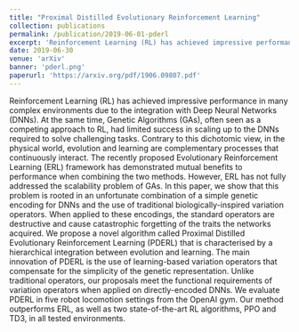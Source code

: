```yaml
---
title: "Proximal Distilled Evolutionary Reinforcement Learning"
collection: publications
permalink: /publication/2019-06-01-pderl
excerpt: 'Reinforcement Learning (RL) has achieved impressive performance in many complex environments due to the integration with Deep Neural Networks (DNNs). At the same time, Genetic Algorithms (GAs), often seen as a competing approach to RL, had limited success in scaling up to the DNNs required to solve challenging tasks. Contrary to this dichotomic view, in the physical world, evolution and learning are complementary processes that continuously interact. The recently proposed Evolutionary Reinforcement Learning (ERL) framework has demonstrated mutual benefits to performance when combining the two methods. However, ERL has not fully addressed the scalability problem of GAs. In this paper, we show that this problem is rooted in an unfortunate combination of a simple genetic encoding for DNNs and the use of traditional biologically-inspired variation operators. When applied to these encodings, the standard operators are destructive and cause catastrophic forgetting of the traits the networks acquired. We propose a novel algorithm called Proximal Distilled Evolutionary Reinforcement Learning (PDERL) that is characterised by a hierarchical integration between evolution and learning. The main innovation of PDERL is the use of learning-based variation operators that compensate for the simplicity of the genetic representation. Unlike traditional operators, our proposals meet the functional requirements of variation operators when applied on directly-encoded DNNs. We evaluate PDERL in five robot locomotion settings from the OpenAI gym. Our method outperforms ERL, as well as two state-of-the-art RL algorithms, PPO and TD3, in all tested environments.'
date: 2019-06-30
venue: 'arXiv'
banner: 'pderl.png'
paperurl: 'https://arxiv.org/pdf/1906.09807.pdf'
---
```

Reinforcement Learning (RL) has achieved impressive performance in many complex environments due to the integration with Deep Neural Networks (DNNs). At the same time, Genetic Algorithms (GAs), often seen as a competing approach to RL, had limited success in scaling up to the DNNs required to solve challenging tasks. Contrary to this dichotomic view, in the physical world, evolution and learning are complementary processes that continuously interact. The recently proposed Evolutionary Reinforcement Learning (ERL) framework has demonstrated mutual benefits to performance when combining the two methods. However, ERL has not fully addressed the scalability problem of GAs. In this paper, we show that this problem is rooted in an unfortunate combination of a simple genetic encoding for DNNs and the use of traditional biologically-inspired variation operators. When applied to these encodings, the standard operators are destructive and cause catastrophic forgetting of the traits the networks acquired. We propose a novel algorithm called Proximal Distilled Evolutionary Reinforcement Learning (PDERL) that is characterised by a hierarchical integration between evolution and learning. The main innovation of PDERL is the use of learning-based variation operators that compensate for the simplicity of the genetic representation. Unlike traditional operators, our proposals meet the functional requirements of variation operators when applied on directly-encoded DNNs. We evaluate PDERL in five robot locomotion settings from the OpenAI gym. Our method outperforms ERL, as well as two state-of-the-art RL algorithms, PPO and TD3, in all tested environments.


